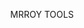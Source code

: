 <p align="center">
  <https://telemetr.io/en/channels/1270967496/photo.jpeg" width="300" height="120">
</p>
<p align="center">MRROY TOOLS

</p>
